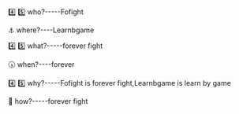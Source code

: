 :four: :five: who?-----Fofight

:anchor: where?----Learnbgame

:four: :five: what?-----forever fight

:clock530: when?----forever

:four: :five: why?-----Fofight is forever fight,Learnbgame is learn by game

:repeat_one: how?-----forever fight